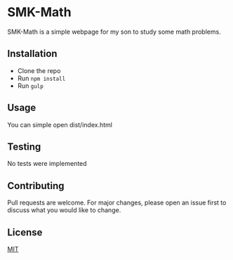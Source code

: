 # SMK-Math

SMK-Math is a simple webpage for my son to study some math problems.

## Installation

* Clone the repo
* Run `npm install`
* Run `gulp`

## Usage

You can simple open dist/index.html

## Testing

No tests were implemented

## Contributing

Pull requests are welcome. For major changes, please open an issue first to discuss what you would like to change.

## License

[MIT](https://choosealicense.com/licenses/mit/)
